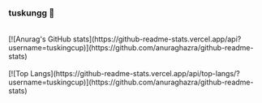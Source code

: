 ### tuskungg 👋
<br>
[![Anurag's GitHub stats](https://github-readme-stats.vercel.app/api?username=tuskingcup)](https://github.com/anuraghazra/github-readme-stats) <br>
<br>
[![Top Langs](https://github-readme-stats.vercel.app/api/top-langs/?username=tuskingcup)](https://github.com/anuraghazra/github-readme-stats)

<!--
**tuskingcup/tuskingcup** is a ✨ _special_ ✨ repository because its `README.md` (this file) appears on your GitHub profile.

Here are some ideas to get you started:

- 🔭 I’m currently working on ...
- 🌱 I’m currently learning ...
- 👯 I’m looking to collaborate on ...
- 🤔 I’m looking for help with ...
- 💬 Ask me about ...
- 📫 How to reach me: ...
- 😄 Pronouns: ...
- ⚡ Fun fact: ...
-->
